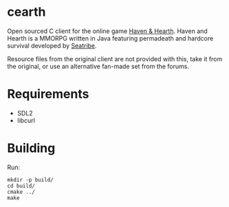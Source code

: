 cearth
======

Open sourced C client for the online game [Haven &amp; Hearth](http://www.havenandhearth.com).
Haven and Hearth is a MMORPG written in Java featuring permadeath and hardcore survival developed by [Seatribe](http://www.seatribe.se/).

Resource files from the original client are not provided with this, take it from the original,
or use an alternative fan-made set from the forums.

Requirements
============

* SDL2
* libcurl

Building
========
Run:
```
mkdir -p build/
cd build/
cmake ../
make
```
